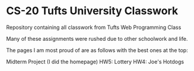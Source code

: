 # CS-20 Tufts University Classwork

Repository containing all classwork from Tufts Web Programming Class

Many of these assignments were rushed due to other schoolwork and life.

The pages I am most proud of are as follows with the best ones at the top: 

Midterm Project (I did the homepage)
HW5: Lottery
HW4: Joe's Hotdogs
